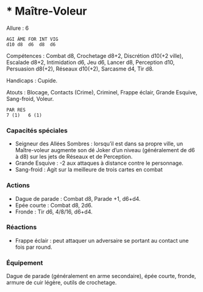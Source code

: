# * Maître-Voleur

Allure : 6

	AGI	ÂME	FOR	INT	VIG
	d10	d8	d6	d8	d6

Compétences : Combat d8, Crochetage d8+2, Discrétion d10(+2 ville), Escalade d8+2, Intimidation d6, Jeu d6, Lancer d8, Perception d10, Persuasion d8(+2), Réseaux d10(+2), Sarcasme d4, Tir d8.

Handicaps : Cupide.

Atouts : Blocage, Contacts (Crime), Criminel, Frappe éclair, Grande Esquive, Sang-froid, Voleur.

	PAR	RES
	7 (1)	6 (1)

### Capacités spéciales
- Seigneur des Allées Sombres : lorsqu’il est dans sa propre ville, un Maître-voleur augmente son dé Joker d’un niveau (généralement de d6 à d8) sur les jets de Réseaux et de Perception.
- Grande Esquive : -2 aux attaques à distance contre le personnage.
- Sang-froid : Agit sur la meilleure de trois cartes en combat

### Actions
- Dague de parade : Combat d8, Parade +1, d6+d4.
- Epée courte : Combat d8, 2d6.
- Fronde : Tir d6, 4/8/16, d6+d4.

### Réactions
- Frappe éclair : peut attaquer un adversaire se portant au contact une fois par round.

### Équipement
Dague de parade (généralement en arme secondaire), épée courte, fronde, armure de cuir légère, outils de crochetage.
